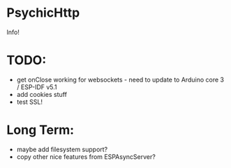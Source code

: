 # PsychicHttp

Info!

# TODO:

* get onClose working for websockets - need to update to Arduino core 3 / ESP-IDF v5.1
* add cookies stuff
* test SSL!

# Long Term:

* maybe add filesystem support?
* copy other nice features from ESPAsyncServer?